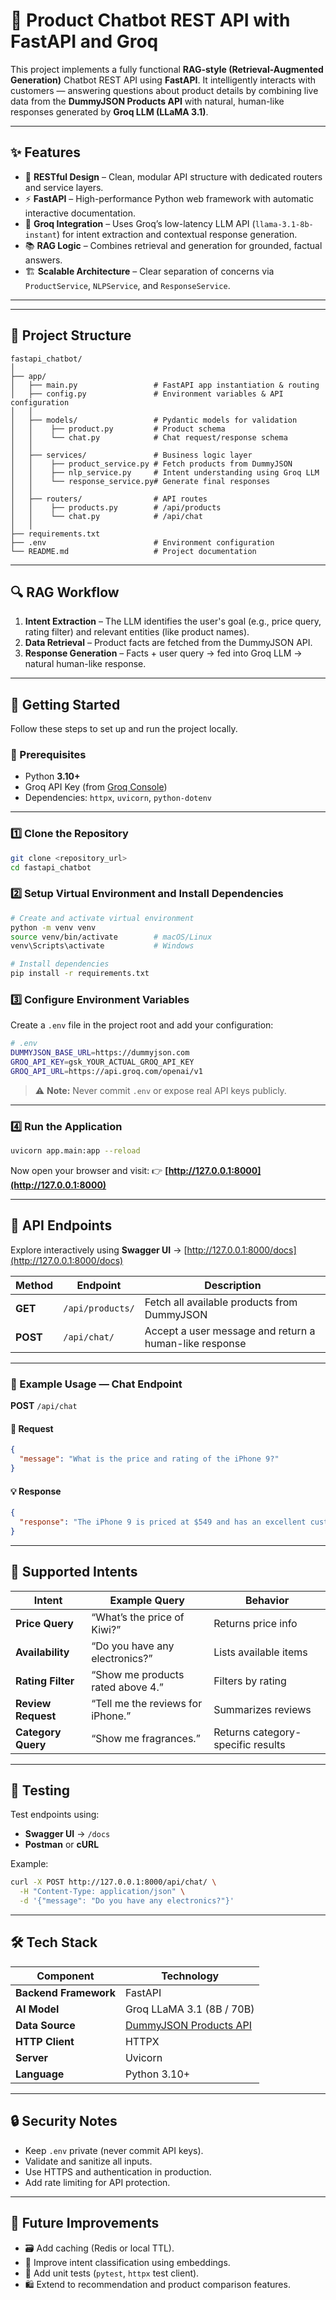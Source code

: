 # 🤖 Product Chatbot REST API with FastAPI and Groq

This project implements a fully functional **RAG-style (Retrieval-Augmented Generation)** Chatbot REST API using **FastAPI**.
It intelligently interacts with customers — answering questions about product details by combining live data from the **DummyJSON Products API** with natural, human-like responses generated by **Groq LLM (LLaMA 3.1)**.

---

## ✨ Features

* 🧩 **RESTful Design** – Clean, modular API structure with dedicated routers and service layers.
* ⚡ **FastAPI** – High-performance Python web framework with automatic interactive documentation.
* 🧠 **Groq Integration** – Uses Groq’s low-latency LLM API (`llama-3.1-8b-instant`) for intent extraction and contextual response generation.
* 📚 **RAG Logic** – Combines retrieval and generation for grounded, factual answers.
* 🏗️ **Scalable Architecture** – Clear separation of concerns via `ProductService`, `NLPService`, and `ResponseService`.

---

---

## 📂 Project Structure

```
fastapi_chatbot/
│
├── app/
│   ├── main.py                 # FastAPI app instantiation & routing
│   ├── config.py               # Environment variables & API configuration
│   │
│   ├── models/                 # Pydantic models for validation
│   │    ├── product.py         # Product schema
│   │    └── chat.py            # Chat request/response schema
│   │
│   ├── services/               # Business logic layer
│   │    ├── product_service.py # Fetch products from DummyJSON
│   │    ├── nlp_service.py     # Intent understanding using Groq LLM
│   │    └── response_service.py# Generate final responses
│   │
│   ├── routers/                # API routes
│   │    ├── products.py        # /api/products
│   │    └── chat.py            # /api/chat
│   │
├── requirements.txt
├── .env                        # Environment configuration
└── README.md                   # Project documentation
```

---

## 🔍 RAG Workflow

1. **Intent Extraction** – The LLM identifies the user's goal (e.g., price query, rating filter) and relevant entities (like product names).
2. **Data Retrieval** – Product facts are fetched from the DummyJSON API.
3. **Response Generation** – Facts + user query → fed into Groq LLM → natural human-like response.

---

## 🚀 Getting Started

Follow these steps to set up and run the project locally.

### 🧾 Prerequisites

* Python **3.10+**
* Groq API Key (from [Groq Console](https://console.groq.com))
* Dependencies: `httpx`, `uvicorn`, `python-dotenv`

---

### 1️⃣ Clone the Repository

```bash
git clone <repository_url>
cd fastapi_chatbot
```

### 2️⃣ Setup Virtual Environment and Install Dependencies

```bash
# Create and activate virtual environment
python -m venv venv
source venv/bin/activate        # macOS/Linux
venv\Scripts\activate           # Windows

# Install dependencies
pip install -r requirements.txt
```

### 3️⃣ Configure Environment Variables

Create a `.env` file in the project root and add your configuration:

```bash
# .env
DUMMYJSON_BASE_URL=https://dummyjson.com
GROQ_API_KEY=gsk_YOUR_ACTUAL_GROQ_API_KEY
GROQ_API_URL=https://api.groq.com/openai/v1
```

> ⚠️ **Note:** Never commit `.env` or expose real API keys publicly.

---

### 4️⃣ Run the Application

```bash
uvicorn app.main:app --reload
```

Now open your browser and visit:
👉 **[http://127.0.0.1:8000](http://127.0.0.1:8000)**

---

## 🔎 API Endpoints

Explore interactively using **Swagger UI** → [http://127.0.0.1:8000/docs](http://127.0.0.1:8000/docs)

| Method   | Endpoint         | Description                                            |
| -------- | ---------------- | ------------------------------------------------------ |
| **GET**  | `/api/products/` | Fetch all available products from DummyJSON            |
| **POST** | `/api/chat/`     | Accept a user message and return a human-like response |

---

### 💬 Example Usage — Chat Endpoint

**POST** `/api/chat`

#### 📨 Request

```json
{
  "message": "What is the price and rating of the iPhone 9?"
}
```

#### 💡 Response

```json
{
  "response": "The iPhone 9 is priced at $549 and has an excellent customer rating of 4.69. It's currently in stock with a 1-year warranty. You can place your order now!"
}
```

---

## 🧠 Supported Intents

| Intent             | Example Query                     | Behavior                          |
| ------------------ | --------------------------------- | --------------------------------- |
| **Price Query**    | “What’s the price of Kiwi?”       | Returns price info                |
| **Availability**   | “Do you have any electronics?”    | Lists available items             |
| **Rating Filter**  | “Show me products rated above 4.” | Filters by rating                 |
| **Review Request** | “Tell me the reviews for iPhone.” | Summarizes reviews                |
| **Category Query** | “Show me fragrances.”             | Returns category-specific results |

---

## 🧪 Testing

Test endpoints using:

* **Swagger UI** → `/docs`
* **Postman** or **cURL**

Example:

```bash
curl -X POST http://127.0.0.1:8000/api/chat/ \
  -H "Content-Type: application/json" \
  -d '{"message": "Do you have any electronics?"}'
```

---

## 🛠️ Tech Stack

| Component             | Technology                                               |
| --------------------- | -------------------------------------------------------- |
| **Backend Framework** | FastAPI                                                  |
| **AI Model**          | Groq LLaMA 3.1 (8B / 70B)                                |
| **Data Source**       | [DummyJSON Products API](https://dummyjson.com/products) |
| **HTTP Client**       | HTTPX                                                    |
| **Server**            | Uvicorn                                                  |
| **Language**          | Python 3.10+                                             |

---

## 🔒 Security Notes

* Keep `.env` private (never commit API keys).
* Validate and sanitize all inputs.
* Use HTTPS and authentication in production.
* Add rate limiting for API protection.

---

## 🧭 Future Improvements

* 🗃️ Add caching (Redis or local TTL).
* 🧩 Improve intent classification using embeddings.
* 🧪 Add unit tests (`pytest`, `httpx` test client).
* 🛍️ Extend to recommendation and product comparison features.
